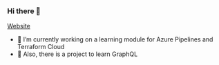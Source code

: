 ### Hi there 👋

<!--
**gcastill0/gcastill0** is a ✨ _special_ ✨ repository because its `README.md` (this file) appears on your GitHub profile.

Here are some ideas to get you started:
-->

[Website](https://gcastill0.github.io)

- 🔭 I’m currently working on a learning module for Azure Pipelines and Terraform Cloud 
- 🌱 Also, there is a project to learn GraphQL
